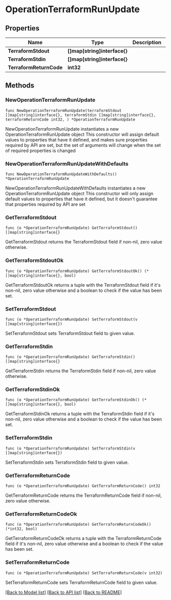 # OperationTerraformRunUpdate

## Properties

Name | Type | Description | Notes
------------ | ------------- | ------------- | -------------
**TerraformStdout** | **[]map[string]interface{}** |  | 
**TerraformStdin** | **[]map[string]interface{}** |  | 
**TerraformReturnCode** | **int32** |  | 

## Methods

### NewOperationTerraformRunUpdate

`func NewOperationTerraformRunUpdate(terraformStdout []map[string]interface{}, terraformStdin []map[string]interface{}, terraformReturnCode int32, ) *OperationTerraformRunUpdate`

NewOperationTerraformRunUpdate instantiates a new OperationTerraformRunUpdate object
This constructor will assign default values to properties that have it defined,
and makes sure properties required by API are set, but the set of arguments
will change when the set of required properties is changed

### NewOperationTerraformRunUpdateWithDefaults

`func NewOperationTerraformRunUpdateWithDefaults() *OperationTerraformRunUpdate`

NewOperationTerraformRunUpdateWithDefaults instantiates a new OperationTerraformRunUpdate object
This constructor will only assign default values to properties that have it defined,
but it doesn't guarantee that properties required by API are set

### GetTerraformStdout

`func (o *OperationTerraformRunUpdate) GetTerraformStdout() []map[string]interface{}`

GetTerraformStdout returns the TerraformStdout field if non-nil, zero value otherwise.

### GetTerraformStdoutOk

`func (o *OperationTerraformRunUpdate) GetTerraformStdoutOk() (*[]map[string]interface{}, bool)`

GetTerraformStdoutOk returns a tuple with the TerraformStdout field if it's non-nil, zero value otherwise
and a boolean to check if the value has been set.

### SetTerraformStdout

`func (o *OperationTerraformRunUpdate) SetTerraformStdout(v []map[string]interface{})`

SetTerraformStdout sets TerraformStdout field to given value.


### GetTerraformStdin

`func (o *OperationTerraformRunUpdate) GetTerraformStdin() []map[string]interface{}`

GetTerraformStdin returns the TerraformStdin field if non-nil, zero value otherwise.

### GetTerraformStdinOk

`func (o *OperationTerraformRunUpdate) GetTerraformStdinOk() (*[]map[string]interface{}, bool)`

GetTerraformStdinOk returns a tuple with the TerraformStdin field if it's non-nil, zero value otherwise
and a boolean to check if the value has been set.

### SetTerraformStdin

`func (o *OperationTerraformRunUpdate) SetTerraformStdin(v []map[string]interface{})`

SetTerraformStdin sets TerraformStdin field to given value.


### GetTerraformReturnCode

`func (o *OperationTerraformRunUpdate) GetTerraformReturnCode() int32`

GetTerraformReturnCode returns the TerraformReturnCode field if non-nil, zero value otherwise.

### GetTerraformReturnCodeOk

`func (o *OperationTerraformRunUpdate) GetTerraformReturnCodeOk() (*int32, bool)`

GetTerraformReturnCodeOk returns a tuple with the TerraformReturnCode field if it's non-nil, zero value otherwise
and a boolean to check if the value has been set.

### SetTerraformReturnCode

`func (o *OperationTerraformRunUpdate) SetTerraformReturnCode(v int32)`

SetTerraformReturnCode sets TerraformReturnCode field to given value.



[[Back to Model list]](../README.md#documentation-for-models) [[Back to API list]](../README.md#documentation-for-api-endpoints) [[Back to README]](../README.md)


